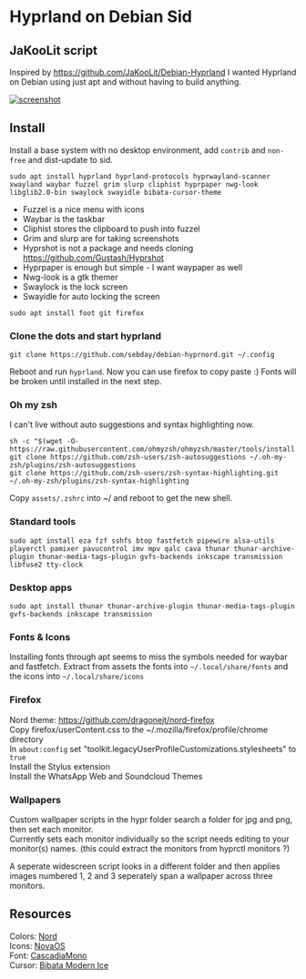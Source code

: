 # Hyprland on Debian Sid
## JaKooLit script
Inspired by https://github.com/JaKooLit/Debian-Hyprland I wanted Hyprland on Debian using just apt and without having to build anything.

[![screenshot](https://imghost.lol/screenshots/2024-08-21-011113_hyprshot.png)](https://imghost.lol/screenshots/2024-08-21-011113_hyprshot.png)

## Install
Install a base system with no desktop environment, add `contrib` and `non-free` and dist-update to sid.

`sudo apt install hyprland hyprland-protocols hyprwayland-scanner xwayland waybar fuzzel grim slurp cliphist hyprpaper nwg-look libglib2.0-bin swaylock swayidle bibata-cursor-theme`

- Fuzzel is a nice menu with icons
- Waybar is the taskbar
- Cliphist stores the clipboard to push into fuzzel
- Grim and slurp are for taking screenshots
- Hyprshot is not a package and needs cloning https://github.com/Gustash/Hyprshot
- Hyprpaper is enough but simple - I want waypaper as well
- Nwg-look is a gtk themer
- Swaylock is the lock screen
- Swayidle for auto locking the screen

`sudo apt install foot git firefox `

### Clone the dots and start hyprland
`git clone https://github.com/sebday/debian-hyprnord.git ~/.config`

Reboot and run `hyprland`. Now you can use firefox to copy paste :) Fonts will be broken until installed in the next step.

### Oh my zsh
I can't live without auto suggestions and syntax highlighting now.
```
sh -c "$(wget -O- https://raw.githubusercontent.com/ohmyzsh/ohmyzsh/master/tools/install.sh)" 
git clone https://github.com/zsh-users/zsh-autosuggestions ~/.oh-my-zsh/plugins/zsh-autosuggestions
git clone https://github.com/zsh-users/zsh-syntax-highlighting.git ~/.oh-my-zsh/plugins/zsh-syntax-highlighting
```

Copy `assets/.zshrc` into ~/ and reboot to get the new shell.

### Standard tools
`sudo apt install eza fzf sshfs btop fastfetch pipewire alsa-utils playerctl pamixer pavucontrol imv mpv qalc cava thunar thunar-archive-plugin thunar-media-tags-plugin gvfs-backends inkscape transmission libfuse2 tty-clock`

### Desktop apps
`sudo apt install thunar thunar-archive-plugin thunar-media-tags-plugin gvfs-backends inkscape transmission`

### Fonts & Icons
Installing fonts through apt seems to miss the symbols needed for waybar and fastfetch. Extract from assets the fonts into `~/.local/share/fonts` and the icons into `~/.local/share/icons`


### Firefox
Nord theme: https://github.com/dragonejt/nord-firefox \
Copy firefox/userContent.css to the ~/.mozilla/firefox/profile/chrome directory \
In `about:config` set "toolkit.legacyUserProfileCustomizations.stylesheets" to `true` \
Install the Stylus extension \
Install the WhatsApp Web and Soundcloud Themes 

### Wallpapers
Custom wallpaper scripts in the hypr folder search a folder for jpg and png, then set each monitor. \
Currently sets each monitor individually so the script needs editing to your monitor(s) names. (this could extract the monitors from hyprctl monitors ?)

A seperate widescreen script looks in a different folder and then applies images numbered 1, 2 and 3 seperately span a wallpaper across three monitors.

## Resources
Colors: [Nord](https://www.nordtheme.com/) \
Icons: [NovaOS](https://github.com/NicklasVraa/NovaOS-nord-Icons) \
Font: [CascadiaMono](https://www.nerdfonts.com/font-downloads) \
Cursor: [Bibata Modern Ice](https://packages.debian.org/sid/bibata-cursor-theme)